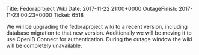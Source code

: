 Title: Fedoraproject Wiki
Date: 2017-11-22 21:00+0000
OutageFinish: 2017-11-23 00:23+0000
Ticket: 6518

We will be upgrading the fedoraproject wiki to a recent version, including database migration to that new version. Additionally we will be moving it to use OpenID Connect for authentication. During the outage window the wiki will be completely unavailable.